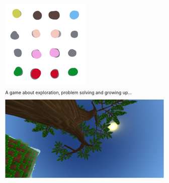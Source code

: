 ![16](./doc/logo.png)

A game about exploration, problem solving and growing up...

![2019-02-13](/doc/screenshot-2019-02-13.jpg)

